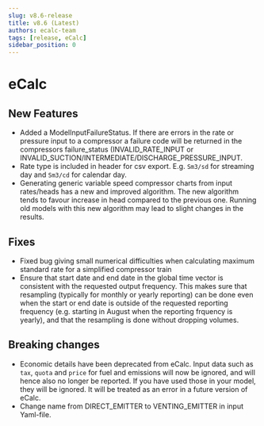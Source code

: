 ```yaml
---
slug: v8.6-release
title: v8.6 (Latest)
authors: ecalc-team
tags: [release, eCalc]
sidebar_position: 0
---
```


# eCalc



## New Features

- Added a ModelInputFailureStatus. If there are errors in the rate or pressure input to a compressor a failure code will be returned in the compressors failure_status (INVALID_RATE_INPUT or INVALID_SUCTION/INTERMEDIATE/DISCHARGE_PRESSURE_INPUT.
- Rate type is included in header for csv export. E.g. `Sm3/sd` for streaming day and `Sm3/cd` for calendar day.
- Generating generic variable speed compressor charts from input rates/heads has a new and improved algorithm. The new algorithm tends to favour increase in head compared to the previous one. Running old models with this new algorithm may lead to slight changes in the results.

## Fixes

- Fixed bug giving small numerical difficulties when calculating maximum standard rate for a simplified compressor train
- Ensure that start date and end date in the global time vector is consistent with the requested output frequency. This makes sure that resampling (typically for monthly or yearly reporting) can be done even when the start or end date is outside of the requested reporting frequency (e.g. starting in August when the reporting frquency is yearly), and that the resampling is done without dropping volumes. 

## Breaking changes

- Economic details have been deprecated from eCalc. Input data such as `tax`, `quota` and `price` for fuel and emissions will now be ignored, and will hence also no longer be reported. If you have used those in your model, they will be ignored. It will be treated as an error in a future version of eCalc.
- Change name from DIRECT_EMITTER to VENTING_EMITTER in input Yaml-file.
